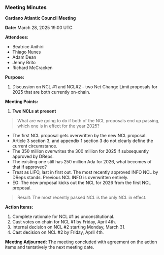 ### Meeting Minutes

**Cardano Atlantic Council Meeting**

**Date:** March 28, 2025 19:00 UTC

**Attendees:** 
- Beatrice Anihiri
- Thiago Nunes
- Adam Dean
- Jenny Brito
- Richard McCracken

**Purpose:** 
1. Discussion on NCL #1 and NCL#2 - two Net Change Limit proposals for 2025 that are both currently on-chain.

**Meeting Points:**
1. **Two NCLs at present**
>What are we going to do if both of the NCL proposals end up passing, which one is in effect for the year 2025?

 - The first NCL proposal gets overwritten by the new NCL proposal.
 - Article 3 section 3, and appendix 1 section 3 do not clearly define the current circumstance.
 - The 350 million overwrites the 300 million for 2025 if subsequently approved by DReps.
 - The existing one still has 250 million Ada for 2026, what becomes of that if approved?
 - Treat as LIFO, last in first out. The most recently approved INFO NCL by DReps stands. Previous NCL INFO is overwritten entirely.
 - EG: The new proposal kicks out the NCL for 2026 from the first NCL proposal.

>Result: The most recently passed NCL is the only NCL in effect.

**Action Items:**
1. Complete rationale for NCL #1 as unconstitutional.
2. Cast votes on chain for NCL #1 by Friday, April 4th.
3. Internal decision on NCL #2 starting Monday, March 31.
4. Cast decision on NCL #2 by Friday, April 4th.

**Meeting Adjourned:**
The meeting concluded with agreement on the action items and tentatively the next meeting date.
